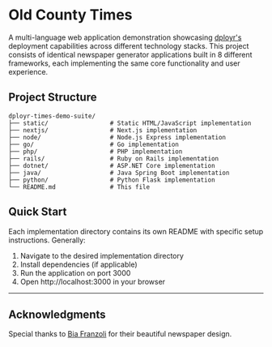 # Old County Times

A multi-language web application demonstration showcasing [dployr's](https://github.com/dployr-io/dployr) deployment capabilities across different technology stacks. This project consists of identical newspaper generator applications built in 8 different frameworks, each implementing the same core functionality and user experience.

## Project Structure

```
dployr-times-demo-suite/
├── static/                 # Static HTML/JavaScript implementation
├── nextjs/                 # Next.js implementation
├── node/                   # Node.js Express implementation
├── go/                     # Go implementation
├── php/                    # PHP implementation
├── rails/                  # Ruby on Rails implementation
├── dotnet/                 # ASP.NET Core implementation
├── java/                   # Java Spring Boot implementation
├── python/                 # Python Flask implementation
└── README.md               # This file
```

## Quick Start

Each implementation directory contains its own README with specific setup instructions. Generally:

1. Navigate to the desired implementation directory
2. Install dependencies (if applicable)
3. Run the application on port 3000
4. Open http://localhost:3000 in your browser
---

## Acknowledgments

Special thanks to [Bia Franzoli](https://github.com/biafranzoi) for their beautiful newspaper design.
